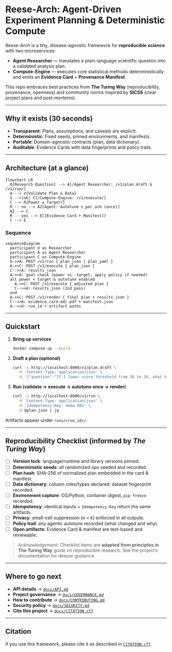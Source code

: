 # Reese-Arch: Agent-Driven Experiment Planning & Deterministic Compute

_Reese-Arch_ is a tiny, disease-agnostic framework for **reproducible science** with two microservices:
- **Agent Researcher** — translates a plain-language scientific question into a validated analysis plan.
- **Compute-Engine** — executes core statistical methods deterministically and emits an **Evidence Card** + **Provenance Manifest**.

This repo embraces best practices from **The Turing Way** (reproducibility, provenance, openness) and community norms inspired by **SICSS** (clear project plans and post-mortems).

---

## Why it exists (30 seconds)
- **Transparent**: Plans, assumptions, and caveats are explicit.
- **Deterministic**: Fixed seeds, pinned environments, and manifests.
- **Portable**: Domain-agnostic contracts (plan, data dictionary).
- **Auditable**: Evidence Cards with data fingerprints and policy trails.

---

## Architecture (at a glance)

```mermaid
flowchart LR
  Q[Research Question] --> A[/Agent Researcher: /v1/plan.draft & /v1/run/]
  A --> V{Validate Plan & Data}
  V -->|ok| C[/Compute-Engine: /v1/execute/]
  C --> R{Power ≥ Target?}
  R -- no --> A2[Agent: Autotune n_per_arm (once)]
  A2 --> C
  R -- yes --> E[[Evidence Card + Manifest]]
  C --> E
```

### Sequence

```mermaid
sequenceDiagram
  participant U as Researcher
  participant A as Agent Researcher
  participant C as Compute-Engine
  U->>A: POST /v1/run { plan_json | plan_yaml }
  A->>C: POST /v1/execute { plan_json }
  C-->>A: results_json
  A->>A: goal check (power vs. target; apply policy if needed)
  alt power < target & autotune enabled
    A->>C: POST /v1/execute { adjusted plan }
    C-->>A: results_json (2nd pass)
  end
  A->>C: POST /v1/render { final plan + results_json }
  C-->>A: evidence_card.md/.pdf + manifest.json
  A-->>U: run_id + artifact paths
```

---

## Quickstart

1. **Bring up services**

   ```bash
   docker compose up --build
   ```

2. **Draft a plan (optional)**

   ```bash
   curl -s http://localhost:8080/v1/plan.draft \
     -H 'Content-Type: application/json' \
     -d '{"question":"If I lower score threshold from 26 to 24, what happens to power?"}'
   ```

3. **Run (validate → execute → autotune once → render)**

   ```bash
   curl -s http://localhost:8080/v1/run \
     -H 'Content-Type: application/json' \
     -H 'Idempotency-Key: demo-001' \
     -d @plan.json | jq
   ```

Artifacts appear under `runs/<run_id>/`.

---

## Reproducibility Checklist (informed by *The Turing Way*)

* [ ] **Version lock**: language/runtime and library versions pinned.
* [ ] **Deterministic seeds**: all randomized ops seeded and recorded.
* [ ] **Plan hash**: SHA-256 of normalized plan embedded in the card & manifest.
* [ ] **Data dictionary**: column roles/types declared; dataset fingerprint recorded.
* [ ] **Environment capture**: OS/Python, container digest, `pip freeze` recorded.
* [ ] **Idempotency**: identical inputs + `Idempotency-Key` return the same artifacts.
* [ ] **Privacy**: small-cell suppression (n < k) enforced in all outputs.
* [ ] **Policy trail**: any agentic autotune recorded (what changed and why).
* [ ] **Open artifacts**: Evidence Card & manifest are text-based and reviewable.

> *Acknowledgement*: Checklist items are **adapted from principles in The Turing Way** guide on reproducible research. See the project’s documentation for deeper guidance.

---

## Where to go next

* **API details** → [`docs/API.md`](API.md)
* **Project governance** → [`docs/GOVERNANCE.md`](GOVERNANCE.md)
* **How to contribute** → [`docs/CONTRIBUTING.md`](CONTRIBUTING.md)
* **Security policy** → [`docs/SECURITY.md`](SECURITY.md)
* **Cite this project** → [`docs/CITATION.cff`](CITATION.cff)

---

## Citation

If you use this framework, please cite it as described in [`CITATION.cff`](CITATION.cff).

